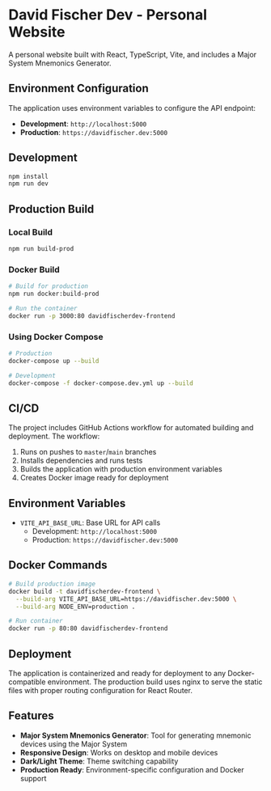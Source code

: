 # David Fischer Dev - Personal Website

A personal website built with React, TypeScript, Vite, and includes a Major System Mnemonics Generator.

## Environment Configuration

The application uses environment variables to configure the API endpoint:

- **Development**: `http://localhost:5000`
- **Production**: `https://davidfischer.dev:5000`

## Development

```bash
npm install
npm run dev
```

## Production Build

### Local Build

```bash
npm run build-prod
```

### Docker Build

```bash
# Build for production
npm run docker:build-prod

# Run the container
docker run -p 3000:80 davidfischerdev-frontend
```

### Using Docker Compose

```bash
# Production
docker-compose up --build

# Development
docker-compose -f docker-compose.dev.yml up --build
```

## CI/CD

The project includes GitHub Actions workflow for automated building and deployment. The workflow:

1. Runs on pushes to `master`/`main` branches
2. Installs dependencies and runs tests
3. Builds the application with production environment variables
4. Creates Docker image ready for deployment

## Environment Variables

- `VITE_API_BASE_URL`: Base URL for API calls
  - Development: `http://localhost:5000`
  - Production: `https://davidfischer.dev:5000`

## Docker Commands

```bash
# Build production image
docker build -t davidfischerdev-frontend \
  --build-arg VITE_API_BASE_URL=https://davidfischer.dev:5000 \
  --build-arg NODE_ENV=production .

# Run container
docker run -p 80:80 davidfischerdev-frontend
```

## Deployment

The application is containerized and ready for deployment to any Docker-compatible environment. The production build uses nginx to serve the static files with proper routing configuration for React Router.

## Features

- **Major System Mnemonics Generator**: Tool for generating mnemonic devices using the Major System
- **Responsive Design**: Works on desktop and mobile devices
- **Dark/Light Theme**: Theme switching capability
- **Production Ready**: Environment-specific configuration and Docker support
